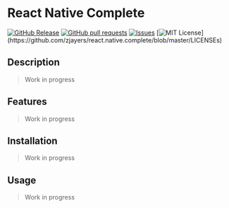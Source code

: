 # React Native Complete
[![GitHub Release](https://img.shields.io/github/release/zjayers/react.native.complete.svg?style=flat)]()
[![GitHub pull requests](https://img.shields.io/github/issues-pr/zjayers/react.native.complete.svg?style=flat)]()
[![Issues](https://img.shields.io/github/issues-raw/zjayers/react.native.complete.svg?maxAge=25000)](https://github.com/zjayers/react.native.complete/issues)
[![MIT License](https://img.shields.io/apm/l/atomic-ui.svg?)](https://github.com/zjayers/react.native.complete/blob/master/LICENSEs)

## Description

> Work in progress

## Features

> Work in progress

## Installation

> Work in progress

## Usage

> Work in progress